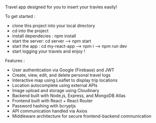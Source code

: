 Travel app designed for you to insert your travles easily!

To get started : 
- clone this project into your local directory
- cd into the project
- install dependecies : npm install
- start the server: cd server --> npm start
- start the app : cd my-react-app --> npm i --> npm run dev
- start logging your travels and enjoy !

Features : 
- User authentication via Google (Firebase) and JWT
- Create, view, edit, and delete personal travel logs
- Interactive map using Leaflet to display trip locations
- Location autocomplete using external APIs
- Image upload and storage using Cloudinary 
- Backend built with Node.js, Express, and MongoDB Atlas
- Frontend built with React + React Router
- Password hashing with bcryptjs
- API communication handled via Axios
- Middleware architecture for secure frontend-backend communication


